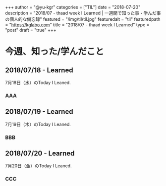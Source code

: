 +++
author = "@yu-kgr"
categories = ["TIL"]
date = "2018-07-20"
description = "2018/07 - thaad week I Learned | 一週間で知った事・学んだ事の個人的な備忘録"
featured = "/img/til/til.jpg"
featuredalt = "til"
featuredpath = "https://kglabo.com"
title = "2018/07 - thaad week I Learned"
type = "post"
draft = "true"
+++

# 今週、知った/学んだこと

<!-- tags = [""] -->

## 2018/07/18 - Learned

7月18日（水）のToday I Leaned.

### AAA


## 2018/07/19 - Learned

7月19日（木）のToday I Leaned.

### BBB


## 2018/07/20 - Learned

7月20日（金）のToday I Leaned.

### CCC
